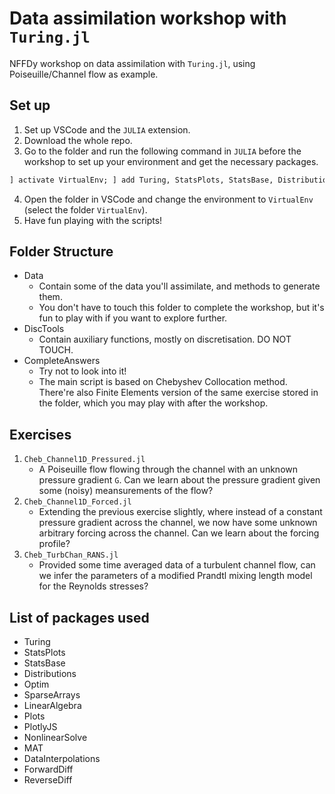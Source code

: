 # Data assimilation workshop with `Turing.jl`
NFFDy workshop on data assimilation with `Turing.jl`, using Poiseuille/Channel flow as example.

## Set up
1. Set up VSCode and the `JULIA` extension.
2. Download the whole repo.
3. Go to the folder and run the following command in `JULIA` before the workshop to set up your environment and get the necessary packages.
```JULIA
] activate VirtualEnv; ] add Turing, StatsPlots, StatsBase, Distributions, Optim, SparseArrays, LinearAlgebra, Plots, PlotlyJS, NonlinearSolve, MAT, DataInterpolations, ForwardDiff, ReverseDiff;  
```
4. Open the folder in VSCode and change the environment to `VirtualEnv` (select the folder `VirtualEnv`).
5. Have fun playing with the scripts!

## Folder Structure
- Data
  - Contain some of the data you'll assimilate, and methods to generate them.
  - You don't have to touch this folder to complete the workshop, but it's fun to play with if you want to explore further.
- DiscTools
  - Contain auxiliary functions, mostly on discretisation. DO NOT TOUCH.
- CompleteAnswers
  - Try not to look into it!
  - The main script is based on Chebyshev Collocation method. There're also Finite Elements version of the same exercise stored in the folder, which you may play with after the workshop.

## Exercises
1. `Cheb_Channel1D_Pressured.jl`
   - A Poiseuille flow flowing through the channel with an unknown pressure gradient `G`. Can we learn about the pressure gradient given some (noisy) meansurements of the flow?
2. `Cheb_Channel1D_Forced.jl`
   - Extending the previous exercise slightly, where instead of a constant pressure gradient across the channel, we now have some unknown arbitrary forcing across the channel. Can we learn about the forcing profile?
3. `Cheb_TurbChan_RANS.jl`
   - Provided some time averaged data of a turbulent channel flow, can we infer the parameters of a modified Prandtl mixing length model for the Reynolds stresses?

## List of packages used
- Turing
- StatsPlots
- StatsBase
- Distributions
- Optim
- SparseArrays
- LinearAlgebra
- Plots
- PlotlyJS
- NonlinearSolve
- MAT
- DataInterpolations
- ForwardDiff
- ReverseDiff